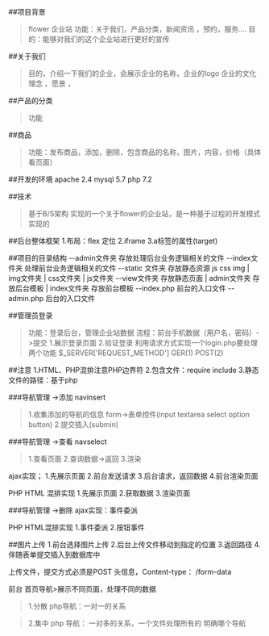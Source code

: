 ##项目背景
>flower 企业站    功能：关于我们，产品分类，新闻资讯 ，预约，服务....
目的：能够对我们的这个企业站进行更好的宣传

##关于我们
>目的，介绍一下我们的企业，会展示企业的名称，企业的logo 企业的文化理念 ，愿景 ，

##产品的分类
>功能

##商品
>功能：发布商品，添加，删除，包含商品的名称，图片，内容，价格（具体看页面）

##开发的环境
apache 2.4
mysql  5.7
php  7.2

##技术
>基于B/S架构 实现的一个关于flower的企业站，是一种基于过程的开发模式实现的






##后台整体框架
1.布局：flex  定位
2.iframe
3.a标签的属性(target)

##项目的目录结构
--admin文件夹   存放处理后台业务逻辑相关的文件
--index文件夹    处理前台业务逻辑相关的文件
--static 文件夹  存放静态资源  js css  img 
   |  img文件夹
   |  css文件夹
   |  js文件夹
--view文件夹 存放静态页面
  | admin文件夹  存放后台模板
  | index文件夹 存放前台模板
--index.php  前台的入口文件
--admin.php 后台的入口文件

##管理员登录
>功能：登录后台，管理企业站数据
流程：前台手机数据（用户名，密码）->提交
  1.展示登录页面
  2.验证登录 
  >利用请求方式实现一个login.php要处理两个功能
  >$_SERVER['REQUEST_METHOD']
  >GER(1)  POST(2)
  
##注意
1.HTML、PHP混排注意PHP边界符
2.包含文件：require  include
3.静态文件的路径：基于php

###导航管理 ->添加 navinsert

>1.收集添加的导航的信息 form->表单控件(input textarea select option button)
 2.提交插入(submin)
 
###导航管理 ->查看 navselect
>1.查看页面
2.查询数据->返回
3.渲染  

ajax实现；
1.先展示页面
2.前台发送请求
3.后台请求，返回数据
4.前台渲染页面


PHP HTML 混排实现
1.先展示页面
2.获取数据
3.渲染页面

###导航管理 ->删除
ajax实现：事件委派

PHP HTML混排实现
1.事件委派
2.按钮事件

##图片上传
1.前台选择图片上传
2.后台上传文件移动到指定的位置
3.返回路径
4.伴随表单提交插入到数据库中

上传文件，提交方式必须是POST
头信息，Content-type： /form-data

前台
首页导航>展示不同页面，处理不同的数据
>1.分散
php导航：一对一的关系

>2.集中
php 导航： 一对多的关系，一个文件处理所有的
明确哪个导航























